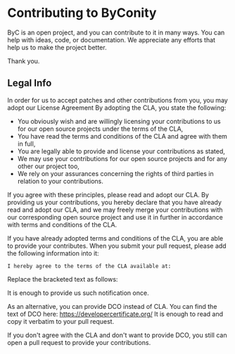 # Contributing to ByConity

ByC is an open project, and you can contribute to it in many ways. You can help with ideas, code, or documentation. We appreciate any efforts that help us to make the project better.

Thank you.

## Legal Info

In order for us to accept patches and other contributions from you, you may adopt our License Agreement 
By adopting the CLA, you state the following:

* You obviously wish and are willingly licensing your contributions to us for our open source projects under the terms of the CLA,
* You have read the terms and conditions of the CLA and agree with them in full,
* You are legally able to provide and license your contributions as stated,
* We may use your contributions for our open source projects and for any other our project too,
* We rely on your assurances concerning the rights of third parties in relation to your contributions.

If you agree with these principles, please read and adopt our CLA. By providing us your contributions, you hereby declare that you have already read and adopt our CLA, and we may freely merge your contributions with our corresponding open source project and use it in further in accordance with terms and conditions of the CLA.

If you have already adopted terms and conditions of the CLA, you are able to provide your contributes. When you submit your pull request, please add the following information into it:

```
I hereby agree to the terms of the CLA available at:
```

Replace the bracketed text as follows:

It is enough to provide us such notification once.

As an alternative, you can provide DCO instead of CLA. You can find the text of DCO here: https://developercertificate.org/
It is enough to read and copy it verbatim to your pull request.

If you don't agree with the CLA and don't want to provide DCO, you still can open a pull request to provide your contributions.
